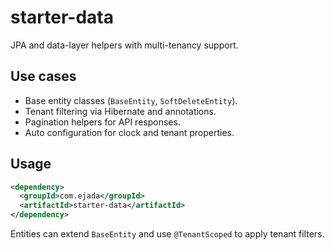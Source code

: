 # starter-data

JPA and data-layer helpers with multi-tenancy support.

## Use cases
- Base entity classes (`BaseEntity`, `SoftDeleteEntity`).
- Tenant filtering via Hibernate and annotations.
- Pagination helpers for API responses.
- Auto configuration for clock and tenant properties.

## Usage
```xml
<dependency>
  <groupId>com.ejada</groupId>
  <artifactId>starter-data</artifactId>
</dependency>
```

Entities can extend `BaseEntity` and use `@TenantScoped` to apply tenant filters.
